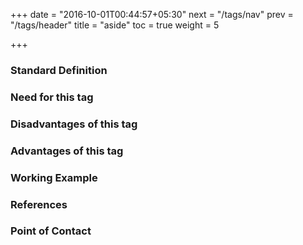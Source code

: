 +++
date = "2016-10-01T00:44:57+05:30"
next = "/tags/nav"
prev = "/tags/header"
title = "aside"
toc = true
weight = 5

+++

<h3>Standard Definition</h3>

<h3>Need for this tag</h3>

<h3>Disadvantages of this tag</h3>

<h3>Advantages of this tag</h3>

<h3>Working Example</h3>

<h3>References</h3>

<h3>Point of Contact</h3>
